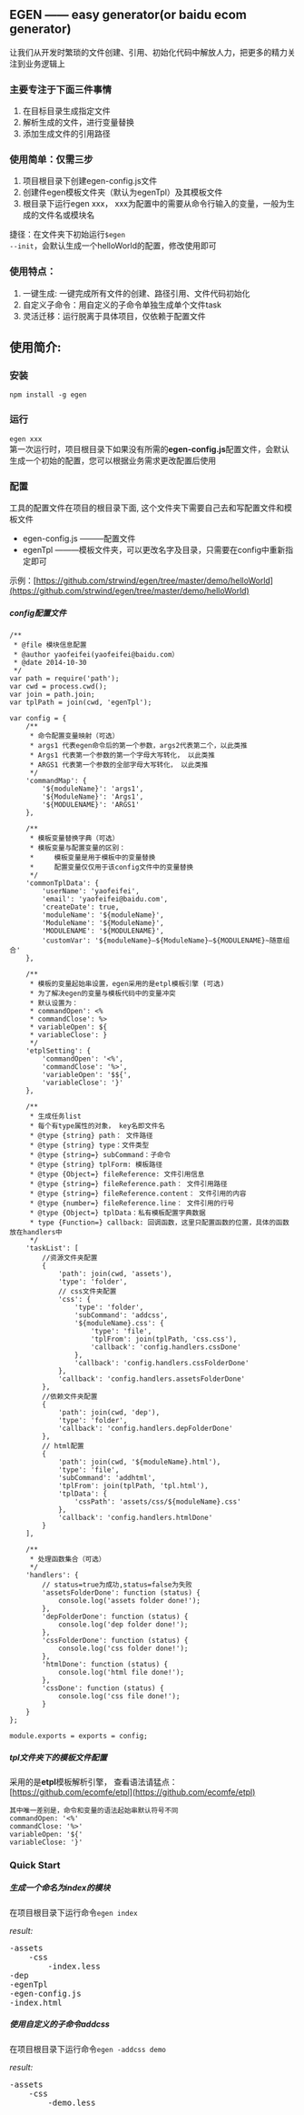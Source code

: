 ## EGEN —— easy generator(or baidu ecom generator)
让我们从开发时繁琐的文件创建、引用、初始化代码中解放人力，把更多的精力关注到业务逻辑上

### 主要专注于下面三件事情
<ol>
    <li>在目标目录生成指定文件</li>
    <li>解析生成的文件，进行变量替换</li>
    <li>添加生成文件的引用路径</li>
</ol>

### 使用简单：仅需三步
<ol>
    <li>项目根目录下创建egen-config.js文件</li>
    <li>创建件egen模板文件夹（默认为egenTpl）及其模板文件</li>
    <li>根目录下运行egen xxx， xxx为配置中的需要从命令行输入的变量，一般为生成的文件名或模块名</li>
</ol>

捷径：在文件夹下初始运行<code>$egen --init</code>，会默认生成一个helloWorld的配置，修改使用即可 

### 使用特点：
<ol>
    <li>一键生成: 一键完成所有文件的创建、路径引用、文件代码初始化</li>
    <li>自定义子命令：用自定义的子命令单独生成单个文件task</li>
    <li>灵活迁移：运行脱离于具体项目，仅依赖于配置文件</li>
</ol>

## 使用简介:
### 安装
<code>npm install -g egen</code>

### 运行
<code>egen xxx</code>  
第一次运行时，项目根目录下如果没有所需的**egen-config.js**配置文件，会默认生成一个初始的配置，您可以根据业务需求更改配置后使用

### 配置
工具的配置文件在项目的根目录下面, 这个文件夹下需要自己去和写配置文件和模板文件
<ul>
    <li>egen-config.js  ———配置文件</li>
    <li>egenTpl   ———模板文件夹，可以更改名字及目录，只需要在config中重新指定即可</li>
</ul>  

示例：[https://github.com/strwind/egen/tree/master/demo/helloWorld](https://github.com/strwind/egen/tree/master/demo/helloWorld)

##### config配置文件

    /**
     * @file 模块信息配置
     * @author yaofeifei(yaofeifei@baidu.com）
     * @date 2014-10-30 
     */
    var path = require('path');
    var cwd = process.cwd();
    var join = path.join;
    var tplPath = join(cwd, 'egenTpl');
    
    var config = {
        /**
         * 命令配置变量映射（可选）
         * args1 代表egen命令后的第一个参数，args2代表第二个，以此类推 
         * Args1 代表第一个参数的第一个字母大写转化， 以此类推
         * ARGS1 代表第一个参数的全部字母大写转化， 以此类推
         */
        'commandMap': {
            '${moduleName}': 'args1',
            '${ModuleName}': 'Args1',
            '${MODULENAME}': 'ARGS1'
        },
        
        /**
         * 模板变量替换字典（可选）
         * 模板变量与配置变量的区别：
         *     模板变量是用于模板中的变量替换
         *     配置变量仅仅用于该config文件中的变量替换
         */
        'commonTplData': {
            'userName': 'yaofeifei',
            'email': 'yaofeifei@baidu.com',
            'createDate': true,
            'moduleName': '${moduleName}',
            'ModuleName': '${ModuleName}',
            'MODULENAME': '${MODULENAME}',
            'customVar': '${moduleName}—${ModuleName}—${MODULENAME}~随意组合'
        },
        
        /**
         * 模板的变量起始串设置，egen采用的是etpl模板引擎 (可选)
         * 为了解决egen的变量与模板代码中的变量冲突
         * 默认设置为：
         * commandOpen': <%
         * commandClose': %>
         * variableOpen': ${
         * variableClose': }
         */
        'etplSetting': {
            'commandOpen': '<%',
            'commandClose': '%>',
            'variableOpen': '$${',
            'variableClose': '}'
        },
        
        /**
         * 生成任务list
         * 每个有type属性的对象， key名即文件名
         * @type {string} path： 文件路径
         * @type {string} type：文件类型
         * @type {string=} subCommand：子命令
         * @type {string} tplForm: 模板路径
         * @type {Object=} fileReference: 文件引用信息
         * @type {string=} fileReference.path： 文件引用路径
         * @type {string=} fileReference.content： 文件引用的内容
         * @type {number=} fileReference.line： 文件引用的行号
         * @type {Object=} tplData：私有模板配置字典数据
         * type {Function=} callback: 回调函数，这里只配置函数的位置，具体的函数放在handlers中
         */
        'taskList': [
            //资源文件夹配置
            {
                'path': join(cwd, 'assets'),
                'type': 'folder',
                // css文件夹配置
                'css': {
                    'type': 'folder',
                    'subCommand': 'addcss',
                    '${moduleName}.css': {
                        'type': 'file',
                        'tplFrom': join(tplPath, 'css.css'),
                        'callback': 'config.handlers.cssDone'
                    },
                    'callback': 'config.handlers.cssFolderDone'
                },
                'callback': 'config.handlers.assetsFolderDone'
            },
            //依赖文件夹配置
            {
                'path': join(cwd, 'dep'),
                'type': 'folder',
                'callback': 'config.handlers.depFolderDone'
            },
            // html配置
            {
                'path': join(cwd, '${moduleName}.html'),
                'type': 'file',
                'subCommand': 'addhtml',
                'tplFrom': join(tplPath, 'tpl.html'),
                'tplData': {
                    'cssPath': 'assets/css/${moduleName}.css'
                },
                'callback': 'config.handlers.htmlDone'
            }
        ],
        
        /**
         * 处理函数集合（可选）
         */
        'handlers': {
            // status=true为成功,status=false为失败
            'assetsFolderDone': function (status) {
                console.log('assets folder done!');
            },
            'depFolderDone': function (status) {
                console.log('dep folder done!');
            },
            'cssFolderDone': function (status) {
                console.log('css folder done!');
            },
            'htmlDone': function (status) {
                console.log('html file done!');
            },
            'cssDone': function (status) {
                console.log('css file done!');
            }
        }
    };
    
    module.exports = exports = config;

##### **tpl文件夹**下的模板文件配置
采用的是**etpl**模板解析引擎，
    查看语法请猛点：[https://github.com/ecomfe/etpl](https://github.com/ecomfe/etpl)
    
    其中唯一差别是，命令和变量的语法起始串默认符号不同
    commandOpen: '<%'
    commandClose: '%>'
    variableOpen: '${'
    variableClose: '}'

### Quick Start

##### 生成一个命名为**index**的模块

在项目根目录下运行命令<code>egen index</code>

*result:*
<pre>
-assets
    -css
        -index.less
-dep
-egenTpl
-egen-config.js
-index.html
</pre>

##### 使用自定义的子命令addcss

在项目根目录下运行命令<code>egen -addcss demo</code>

*result:*
<pre>
-assets
    -css
        -demo.less
</pre>

